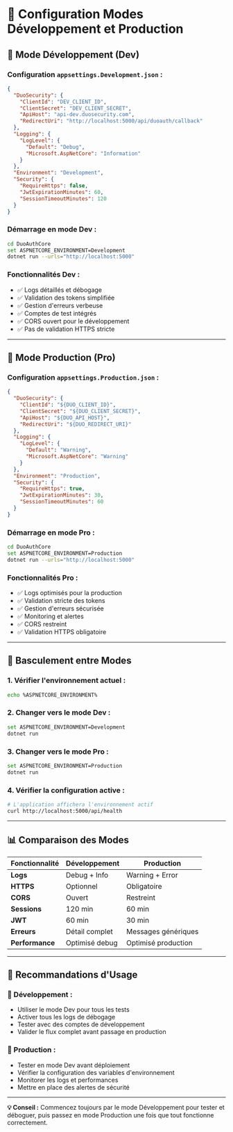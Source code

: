 # 🔧 Configuration Modes Développement et Production

## 🚀 Mode Développement (Dev)

### **Configuration `appsettings.Development.json` :**
```json
{
  "DuoSecurity": {
    "ClientId": "DEV_CLIENT_ID",
    "ClientSecret": "DEV_CLIENT_SECRET",
    "ApiHost": "api-dev.duosecurity.com",
    "RedirectUri": "http://localhost:5000/api/duoauth/callback"
  },
  "Logging": {
    "LogLevel": {
      "Default": "Debug",
      "Microsoft.AspNetCore": "Information"
    }
  },
  "Environment": "Development",
  "Security": {
    "RequireHttps": false,
    "JwtExpirationMinutes": 60,
    "SessionTimeoutMinutes": 120
  }
}
```

### **Démarrage en mode Dev :**
```bash
cd DuoAuthCore
set ASPNETCORE_ENVIRONMENT=Development
dotnet run --urls="http://localhost:5000"
```

### **Fonctionnalités Dev :**
- ✅ Logs détaillés et débogage
- ✅ Validation des tokens simplifiée
- ✅ Gestion d'erreurs verbeuse
- ✅ Comptes de test intégrés
- ✅ CORS ouvert pour le développement
- ✅ Pas de validation HTTPS stricte

---

## 🚀 Mode Production (Pro)

### **Configuration `appsettings.Production.json` :**
```json
{
  "DuoSecurity": {
    "ClientId": "${DUO_CLIENT_ID}",
    "ClientSecret": "${DUO_CLIENT_SECRET}",
    "ApiHost": "${DUO_API_HOST}",
    "RedirectUri": "${DUO_REDIRECT_URI}"
  },
  "Logging": {
    "LogLevel": {
      "Default": "Warning",
      "Microsoft.AspNetCore": "Warning"
    }
  },
  "Environment": "Production",
  "Security": {
    "RequireHttps": true,
    "JwtExpirationMinutes": 30,
    "SessionTimeoutMinutes": 60
  }
}
```

### **Démarrage en mode Pro :**
```bash
cd DuoAuthCore
set ASPNETCORE_ENVIRONMENT=Production
dotnet run --urls="http://localhost:5000"
```

### **Fonctionnalités Pro :**
- ✅ Logs optimisés pour la production
- ✅ Validation stricte des tokens
- ✅ Gestion d'erreurs sécurisée
- ✅ Monitoring et alertes
- ✅ CORS restreint
- ✅ Validation HTTPS obligatoire

---

## 🔄 Basculement entre Modes

### **1. Vérifier l'environnement actuel :**
```bash
echo %ASPNETCORE_ENVIRONMENT%
```

### **2. Changer vers le mode Dev :**
```bash
set ASPNETCORE_ENVIRONMENT=Development
dotnet run
```

### **3. Changer vers le mode Pro :**
```bash
set ASPNETCORE_ENVIRONMENT=Production
dotnet run
```

### **4. Vérifier la configuration active :**
```bash
# L'application affichera l'environnement actif
curl http://localhost:5000/api/health
```

---

## 📊 Comparaison des Modes

| Fonctionnalité | Développement | Production |
|----------------|---------------|------------|
| **Logs** | Debug + Info | Warning + Error |
| **HTTPS** | Optionnel | Obligatoire |
| **CORS** | Ouvert | Restreint |
| **Sessions** | 120 min | 60 min |
| **JWT** | 60 min | 30 min |
| **Erreurs** | Détail complet | Messages génériques |
| **Performance** | Optimisé debug | Optimisé production |

---

## 🎯 Recommandations d'Usage

### **🔧 Développement :**
- Utiliser le mode Dev pour tous les tests
- Activer tous les logs de débogage
- Tester avec des comptes de développement
- Valider le flux complet avant passage en production

### **🚀 Production :**
- Tester en mode Dev avant déploiement
- Vérifier la configuration des variables d'environnement
- Monitorer les logs et performances
- Mettre en place des alertes de sécurité

---

**💡 Conseil :** Commencez toujours par le mode Développement pour tester et déboguer, puis passez en mode Production une fois que tout fonctionne correctement.
